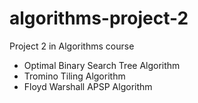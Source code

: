# algorithms-project-2
Project 2 in Algorithms course

- Optimal Binary Search Tree Algorithm 
- Tromino Tiling Algorithm
- Floyd Warshall APSP Algorithm
